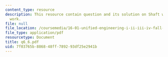 ```yaml
---
content_type: resource
description: This resource contain question and its solution on Shaft work and Flow
  work.
file: null
file_location: /coursemedia/16-01-unified-engineering-i-ii-iii-iv-fall-2005-spring-2006/7f03765b886848ff789293df25e2941b_q6_6.pdf
file_type: application/pdf
resourcetype: Document
title: q6_6.pdf
uid: 7f03765b-8868-48ff-7892-93df25e2941b
---
```

